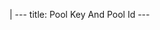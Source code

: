 |
                        ---
                        title: Pool Key And Pool Id
                        ---